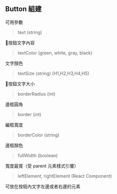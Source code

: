 Button 組建
---
可用參數

> text (string)

按鈕文字內容

> textColor (green, white, gray, black)

文字顏色

> textSize (string) (H1,H2,H3,H4,H5)

按鈕文字大小

> borderRadius (int)

邊框圓角

> border (int)

編框寬度

> borderColor (string)

邊框顏色

> fullWidth (boolean)

寬度最寬（受 parent 元素樣式引響）

> leftElement, rightElement (React Component)

可放在按鈕內文字左邊或者右邊的元素